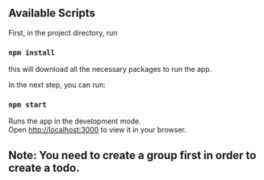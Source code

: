 

## Available Scripts
First, in the project directory, run
### `npm install`
this will download all the necessary packages to run the app.

In the next step, you can run:

### `npm start`

Runs the app in the development mode.\
Open [http://localhost:3000](http://localhost:3000) to view it in your browser.

## Note: You need to create a group first in order to create a todo.
